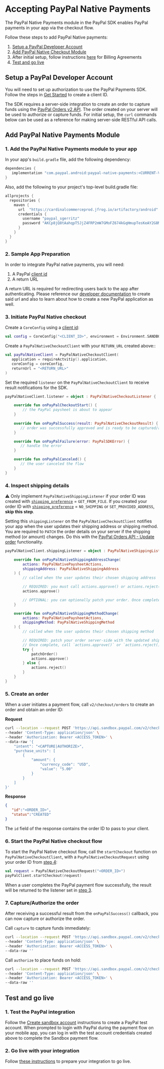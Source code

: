 # Accepting PayPal Native Payments
 
The PayPal Native Payments module in the PayPal SDK enables PayPal payments in your app via the checkout flow.

Follow these steps to add PayPal Native payments:

1. [Setup a PayPal Developer Account](#setup-a-paypal-developer-account)
2. [Add PayPal Native Checkout Module](#add-paypal-native-checkout-module)
3. After initial setup, follow instructions [here](#billing-agreement) for Billing Agreements
4. [Test and go live](#test-and-go-live)

## Setup a PayPal Developer Account

You will need to set up authorization to use the PayPal Payments SDK.
Follow the steps in [Get Started](https://developer.paypal.com/api/rest/#link-getstarted) to create a client ID.

The SDK requires a server-side integration to create an order to capture funds using the [PayPal Orders v2 API](https://developer.paypal.com/docs/api/orders/v2).
The order created on your server will be used to authorize or capture funds. For initial setup, the `curl` commands below can be used as a reference for making server-side RESTful API calls.

## Add PayPal Native Payments Module

### 1. Add the PayPal Native Payments module to your app

In your app's `build.gradle` file, add the following dependency:

```groovy
dependencies {
   implementation "com.paypal.android:paypal-native-payments:<CURRENT-VERSION>"
}
```

Also, add the following to your project's top-level build.gradle file:

```groovy
allprojects {
  repositories {
    maven {
      url  "https://cardinalcommerceprod.jfrog.io/artifactory/android"
      credentials {
        username "paypal_sgerritz"
        password "AKCp8jQ8tAahqpT5JjZ4FRP2mW7GMoFZ674kGqHmupTesKeAY2G8NcmPKLuTxTGkKjDLRzDUQ"
      }
    }
  }
}
```

### 2. Sample App Preparation

In order to integrate PayPal native payments, you will need:

1. A PayPal [client id](https://developer.paypal.com/api/rest/)
2. A return URL

A return URL is required for redirecting users back to the app after authenticating. Please reference our [developer documentation](https://developer.paypal.com/limited-release/paypal-mobile-checkout/android/#link-enablethesdk) to create said url and also to learn about how to create a new PayPal application as well.

### 3. Initiate PayPal Native checkout

Create a `CoreConfig` using a [client id](https://developer.paypal.com/api/rest/):

```kotlin
val config = CoreConfig("<CLIENT_ID>", environment = Environment.SANDBOX)
```

Create a `PayPalNativeCheckoutClient` with your `RETURN_URL` created above::
```kotlin
val payPalNativeClient = PayPalNativeCheckoutClient(
   application = requireActvitiy().application,
   coreConfig = coreConfig,
   returnUrl = "<RETURN_URL>" 
)
```

Set the required `listener` on the `PayPalNativeCheckoutClient` to receive result notifications for the SDK.

```kotlin
payPalNativeClient.listener = object : PayPalNativeCheckoutListener {

    override fun onPayPalCheckoutStart() {
        // the PayPal paysheet is about to appear
    }
    
    override fun onPayPalSuccess(result: PayPalNativeCheckoutResult) {
       // order was successfully approved and is ready to be captured/authorized (see step 6)
    }

    override fun onPayPalFailure(error: PayPalSDKError) {
       // handle the error
    }

    override fun onPayPalCanceled() {
       // the user canceled the flow
    }
}
```

### 4. Inspect shipping details

:warning: Only implement `PayPalNativeShippingListener` if your order ID was created with [`shipping_preference`](https://developer.paypal.com/docs/api/orders/v2/#definition-order_application_context) = `GET_FROM_FILE`. If you created your order ID with [`shipping_preference`](https://developer.paypal.com/docs/api/orders/v2/#definition-order_application_context) = `NO_SHIPPING` or `SET_PROVIDED_ADDRESS`, **skip this step**.

Setting this `shippingListener` on the `PayPalNativeCheckoutClient` notifies your app when the user updates their shipping address or shipping method. You are required to `PATCH` the order details on your server if the shipping method (or amount) changes. Do this with the [PayPal Orders API - Update order](https://developer.paypal.com/docs/api/orders/v2/#orders_patch) functionality.

```kotlin
payPalNativeClient.shippingListener = object : PayPalNativeShippingListener {

    override fun onPayPalNativeShippingAddressChange(
        actions: PayPalNativePaysheetActions,
        shippingAddress: PayPalNativeShippingAddress
    ) {
        // called when the user updates their chosen shipping address

        // REQUIRED: you must call actions.approve() or actions.reject() in this callback
        actions.approve()

        // OPTIONAL: you can optionally patch your order. Once complete, call actions.approve() if successful or actions.reject() if not.
    }

    override fun onPayPalNativeShippingMethodChange(
        actions: PayPalNativePaysheetActions,
        shippingMethod: PayPalNativeShippingMethod
    ) {
        // called when the user updates their chosen shipping method

        // REQUIRED: patch your order server-side with the updated shipping amount.
        // Once complete, call `actions.approve()` or `actions.reject()`
        try {
            patchOrder()
            actions.approve()
        } else {
            actions.reject()
        }
    }
}
```

### 5. Create an order

When a user initiates a payment flow, call `v2/checkout/orders` to create an order and obtain an order ID:

**Request**
```bash
curl --location --request POST 'https://api.sandbox.paypal.com/v2/checkout/orders/' \
--header 'Content-Type: application/json' \
--header 'Authorization: Bearer <ACCESS_TOKEN>' \
--data-raw '{
    "intent": "<CAPTURE|AUTHORIZE>",
    "purchase_units": [
        {
            "amount": {
                "currency_code": "USD",
                "value": "5.00"
            }
        }
    ]
}'
```

**Response**
```json
{
   "id":"<ORDER_ID>",
   "status":"CREATED"
}
```

The `id` field of the response contains the order ID to pass to your client.

### 6. Start the PayPal Native checkout flow

To start the PayPal Native checkout flow, call the `startCheckout` function on `PayPalNativeCheckoutClient`, with a `PayPalNativeCheckoutRequest` using your order ID from [step 4](#4-create-an-order):

```kotlin
val request = PayPalNativeCheckoutRequest("<ORDER_ID>")
payPalClient.startCheckout(request)
```
When a user completes the PayPal payment flow successfully, the result will be returned to the listener set in [step 3](#3-initiate-paypal-native-checkout).

### 7. Capture/Authorize the order

After receiving a successful result from the `onPayPalSuccess()` callback, you can now capture or authorize the order.

Call `capture` to capture funds immediately:

```bash
curl --location --request POST 'https://api.sandbox.paypal.com/v2/checkout/orders/<ORDER_ID>/capture' \
--header 'Content-Type: application/json' \
--header 'Authorization: Bearer <ACCESS_TOKEN>' \
--data-raw ''
```

Call `authorize` to place funds on hold:

```bash
curl --location --request POST 'https://api.sandbox.paypal.com/v2/checkout/orders/<ORDER_ID>/authorize' \
--header 'Content-Type: application/json' \
--header 'Authorization: Bearer <ACCESS_TOKEN>' \
--data-raw ''
```

## Test and go live

### 1. Test the PayPal integration

Follow the [Create sandbox account](https://developer.paypal.com/api/rest/#link-createsandboxaccounts) instructions to create a PayPal test account.
When prompted to login with PayPal during the payment flow on your mobile app, you can log in with the test account credentials created above to complete the Sandbox payment flow.

### 2. Go live with your integration

Follow [these instructions](https://developer.paypal.com/api/rest/production/) to prepare your integration to go live.
